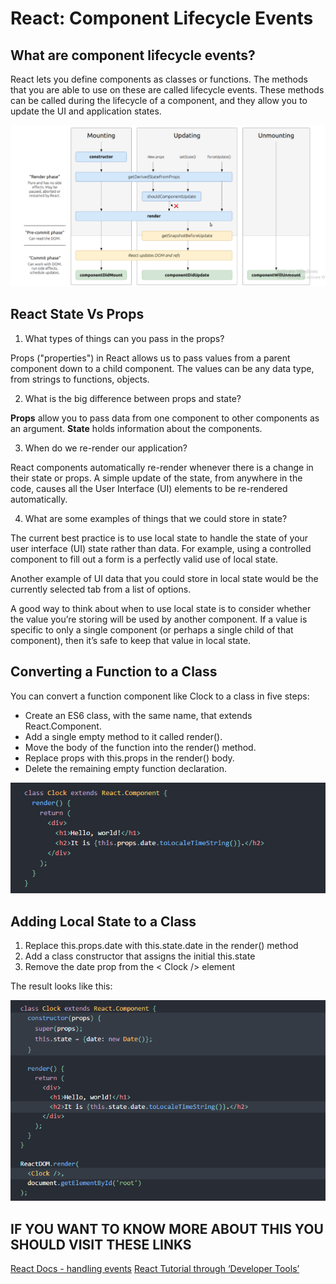 # React: Component Lifecycle Events

## What are component lifecycle events?

React lets you define components as classes or functions. The methods that you are able to use on these are called lifecycle events. These methods can be called during the lifecycle of a component, and they allow you to update the UI and application states.

![image](../img/componanet.png)

## React State Vs Props

1. What types of things can you pass in the props?

Props ("properties") in React allows us to pass values from a parent component down to a child component. The values can be any data type, from strings to functions, objects.

2. What is the big difference between props and state?

**Props** allow you to pass data from one component to other components as an argument.
**State** holds information about the components.

3. When do we re-render our application?

React components automatically re-render whenever there is a change in their state or props. A simple update of the state, from anywhere in the code, causes all the User Interface (UI) elements to be re-rendered automatically.

4. What are some examples of things that we could store in state?

The current best practice is to use local state to handle the state of your user interface (UI) state rather than data. For example, using a controlled component to fill out a form is a perfectly valid use of local state.

Another example of UI data that you could store in local state would be the currently selected tab from a list of options.

A good way to think about when to use local state is to consider whether the value you’re storing will be used by another component. If a value is specific to only a single component (or perhaps a single child of that component), then it’s safe to keep that value in local state.

## Converting a Function to a Class

You can convert a function component like Clock to a class in five steps:

- Create an ES6 class, with the same name, that extends React.Component.
- Add a single empty method to it called render().
- Move the body of the function into the render() method.
- Replace props with this.props in the render() body.
- Delete the remaining empty function declaration.

![image](../img/class.png)

## Adding Local State to a Class

1. Replace this.props.date with this.state.date in the render() method
2. Add a class constructor that assigns the initial this.state
3. Remove the date prop from the < Clock /> element

The result looks like this:

![image](../img/result.png)

## IF YOU WANT TO KNOW MORE ABOUT THIS YOU SHOULD VISIT THESE LINKS

 [React Docs - handling events](https://reactjs.org/docs/handling-events.html)
 [React Tutorial through ‘Developer Tools’](https://reactjs.org/tutorial/tutorial.html)
